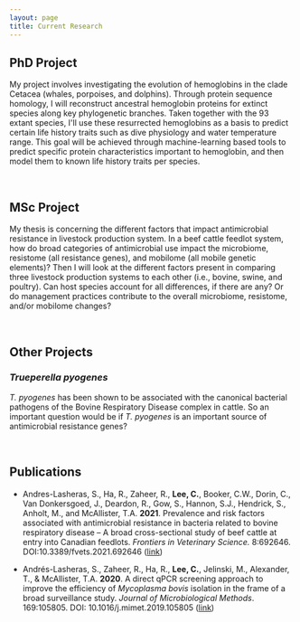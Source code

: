 ```yaml
---
layout: page
title: Current Research
---
```


## PhD Project

My project involves investigating the evolution of hemoglobins in the clade Cetacea (whales, porpoises, and dolphins). Through protein sequence homology, I will reconstruct ancestral hemoglobin proteins for extinct species along key phylogenetic branches. Taken together with the 93 extant species, I'll use these resurrected hemoglobins as a basis to predict certain life history traits such as dive physiology and water temperature range. This goal will be achieved through machine-learning based tools to predict specific protein characteristics important to hemoglobin, and then model them to known life history traits per species.

<br>

## MSc Project

My thesis is concerning the different factors that impact antimicrobial resistance in livestock production system. In a beef cattle feedlot system, how do broad categories of antimicrobial use impact the microbiome, resistome (all resistance genes), and mobilome (all mobile genetic elements)? Then I will look at the different factors present in comparing three livestock production systems to each other (i.e., bovine, swine, and poultry). Can host species account for all differences, if there are any? Or do management practices contribute to the overall microbiome, resistome, and/or mobilome changes?

<br>

## Other Projects

### *Trueperella pyogenes*

*T. pyogenes* has been shown to be associated with the canonical bacterial pathogens of the Bovine Respiratory Disease complex in cattle. So an important question would be if *T. pyogenes* is an important source of antimicrobial resistance genes?

<br>

## Publications

- Andres-Lasheras, S., Ha, R., Zaheer, R., **Lee, C.**, Booker, C.W., Dorin, C., Van Donkersgoed, J., Deardon, R., Gow, S., Hannon, S.J., Hendrick, S., Anholt, M., and McAllister, T.A. **2021**. Prevalence and risk factors associated with antimicrobial resistance in bacteria related to bovine respiratory disease – A broad cross-sectional study of beef cattle at entry into Canadian feedlots. *Frontiers in Veterinary Science.* 8:692646. DOI:10.3389/fvets.2021.692646 ([link](https://doi.org/10.3389/fvets.2021.692646))

- Andrés-Lasheras, S., Zaheer, R., Ha, R., **Lee, C.**, Jelinski, M., Alexander, T., & McAllister, T.A. **2020**. A direct qPCR screening approach to improve the efficiency of *Mycoplasma bovis* isolation in the frame of a broad surveillance study. *Journal of Microbiological Methods*. 169:105805. DOI: 10.1016/j.mimet.2019.105805 ([link](https://doi.org/10.1016/j.mimet.2019.105805))

